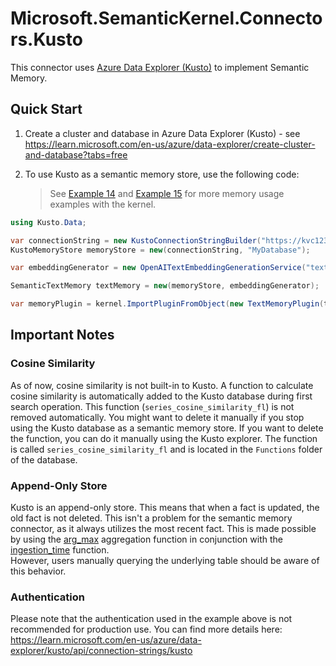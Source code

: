 ﻿# Microsoft.SemanticKernel.Connectors.Kusto

This connector uses [Azure Data Explorer (Kusto)](https://learn.microsoft.com/en-us/azure/data-explorer/) to implement Semantic Memory.

## Quick Start

1. Create a cluster and database in Azure Data Explorer (Kusto) - see https://learn.microsoft.com/en-us/azure/data-explorer/create-cluster-and-database?tabs=free

2. To use Kusto as a semantic memory store, use the following code:
   > See [Example 14](../../../samples/Concepts/Memory/SemanticTextMemory_Building.cs)
   and [Example 15](../../../samples/Concepts/Memory/TextMemoryPlugin_MultipleMemoryStore.cs) for more memory usage
   examples with the kernel.

```csharp
using Kusto.Data;

var connectionString = new KustoConnectionStringBuilder("https://kvc123.eastus.kusto.windows.net").WithAadUserPromptAuthentication();
KustoMemoryStore memoryStore = new(connectionString, "MyDatabase");

var embeddingGenerator = new OpenAITextEmbeddingGenerationService("text-embedding-ada-002", apiKey);

SemanticTextMemory textMemory = new(memoryStore, embeddingGenerator);

var memoryPlugin = kernel.ImportPluginFromObject(new TextMemoryPlugin(textMemory));
```

## Important Notes

### Cosine Similarity

As of now, cosine similarity is not built-in to Kusto.
A function to calculate cosine similarity is automatically added to the Kusto database during first search operation.
This function (`series_cosine_similarity_fl`) is not removed automatically.
You might want to delete it manually if you stop using the Kusto database as a semantic memory store.
If you want to delete the function, you can do it manually using the Kusto explorer.
The function is called `series_cosine_similarity_fl` and is located in the `Functions` folder of the database.

### Append-Only Store

Kusto is an append-only store. This means that when a fact is updated, the old fact is not deleted.
This isn't a problem for the semantic memory connector, as it always utilizes the most recent fact.
This is made possible by using the [arg_max](https://learn.microsoft.com/en-us/azure/data-explorer/kusto/query/arg-max-aggfunction) aggregation function in conjunction with the [ingestion_time](https://learn.microsoft.com/en-us/azure/data-explorer/kusto/query/ingestiontimefunction) function.  
However, users manually querying the underlying table should be aware of this behavior.

### Authentication

Please note that the authentication used in the example above is not recommended for production use. You can find more details here: https://learn.microsoft.com/en-us/azure/data-explorer/kusto/api/connection-strings/kusto
